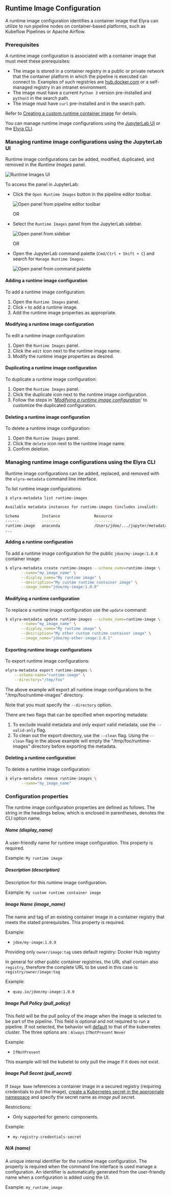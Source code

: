 <!--
{% comment %}
Copyright 2018-2022 Elyra Authors

Licensed under the Apache License, Version 2.0 (the "License");
you may not use this file except in compliance with the License.
You may obtain a copy of the License at

http://www.apache.org/licenses/LICENSE-2.0

Unless required by applicable law or agreed to in writing, software
distributed under the License is distributed on an "AS IS" BASIS,
WITHOUT WARRANTIES OR CONDITIONS OF ANY KIND, either express or implied.
See the License for the specific language governing permissions and
limitations under the License.
{% endcomment %}
-->
## Runtime Image Configuration

A runtime image configuration identifies a container image that Elyra can utilize to run pipeline nodes on container-based platforms, such as Kubeflow Pipelines or Apache Airflow.

### Prerequisites

A runtime image configuration is associated with a container image that must meet these prerequisites:

- The image is stored in a container registry in a public or private network that the container platform in which the pipeline is executed can connect to. Examples of such registries are [hub.docker.com](https://hub.docker.com) or a self-managed registry in an intranet environment.
- The image must have a current `Python 3` version pre-installed and `python3` in the search path.
- The image must have `curl` pre-installed and in the search path.

Refer to [Creating a custom runtime container image](/recipes/creating-a-custom-runtime-image.md) for details.

You can manage runtime image configurations using the [JupyterLab UI](#managing-runtime-configurations-using-the-jupyterlab-ui) or the [Elyra CLI](#managing-runtime-image-configurations-using-the-elyra-cli).

### Managing runtime image configurations using the JupyterLab UI

Runtime image configurations can be added, modified, duplicated, and removed in the _Runtime Images_ panel.

![Runtime Images UI](../images/user_guide/runtime-image-conf/runtime-images-ui.png)

To access the panel in JupyterLab:

- Click the `Open Runtime Images` button in the pipeline editor toolbar.

  ![Open panel from pipeline editor toolbar](../images/user_guide/runtime-image-conf/toolbar-manage-images-button.png)     

  OR     

- Select the `Runtime Images` panel from the JupyterLab sidebar.

  ![Open panel from sidebar](../images/user_guide/runtime-image-conf/sidebar-manage-images-button.png)     

  OR

- Open the JupyterLab command palette (`Cmd/Ctrl + Shift + C`) and search for `Manage Runtime Images`.

  ![Open panel from command palette](../images/user_guide/runtime-image-conf/cmd-palette-manage-images.png)

#### Adding a runtime image configuration

To add a runtime image configuration:

1. Open the `Runtime Images` panel.
1. Click `+` to add a runtime image.
1. Add the runtime image properties as appropriate.

#### Modifying a runtime image configuration

To edit a runtime image configuration:

1. Open the `Runtime Images` panel.
1. Click the `edit` icon next to the runtime image name.
1. Modify the runtime image properties as desired.

#### Duplicating a runtime image configuration

To duplicate a runtime image configuration:
1. Open the `Runtime Images` panel.
1. Click the duplicate icon next to the runtime image configuration.
1. Follow the steps in '[_Modifying a runtime image configuration_](#modifying-a-runtime-image-configuration)' to customize the duplicated configuration.

#### Deleting a runtime image configuration

To delete a runtime image configuration:
1. Open the `Runtime Images` panel.
1. Click the `delete` icon next to the runtime image name.
1. Confirm deletion.

### Managing runtime image configurations using the Elyra CLI

Runtime image configurations can be added, replaced, and removed with the `elyra-metadata` command line interface.

To list runtime image configurations:

```bash
$ elyra-metadata list runtime-images

Available metadata instances for runtime-images (includes invalid):

Schema          Instance               Resource                                                                                                       
------          --------               --------                                                                                                       
runtime-image   anaconda               /Users/jdoe/.../jupyter/metadata/runtime-images/anaconda.json
...  
```

#### Adding a runtime configuration

To add a runtime image configuration for the public `jdoe/my-image:1.0.0` container image:

```bash
$ elyra-metadata create runtime-images --schema_name=runtime-image \
       --name="my_image_name" \
       --display_name="My runtime image" \
       --description="My custom runtime container image" \
       --image_name="jdoe/my-image:1.0.0"
```

#### Modifying a runtime configuration

To replace a runtime image configuration use the `update` command:

```bash
$ elyra-metadata update runtime-images --schema_name=runtime-image \
       --name="my_image_name" \
       --display_name="My runtime image" \
       --description="My other custom runtime container image" \
       --image_name="jdoe/my-other-image:1.0.1"
```

#### Exporting runtime image configurations

To export runtime image configurations:

```bash
elyra-metadata export runtime-images \
	--schema-name="runtime-image" \
	--directory="/tmp/foo"
```

The above example will export all runtime image configurations to the "/tmp/foo/runtime-images" directory.

Note that you must specify the `--directory` option.

There are two flags that can be specified when exporting metadata:
1. To exclude invalid metadata and only export valid metadata, use the `--valid-only` flag. 
2. To clean out the export directory, use the `--clean` flag. Using the `--clean` flag in the above example will empty the "/tmp/foo/runtime-images" directory before exporting the metadata.

#### Deleting a runtime configuration

To delete a runtime image configuration:

```bash
$ elyra-metadata remove runtime-images \
       --name="my_image_name"
```

### Configuration properties

The runtime image configuration properties are defined as follows. The string in the headings below, which is enclosed in parentheses, denotes the CLI option name.

##### Name (display_name)

A user-friendly name for runtime image configuration. This property is required.

Example: `My runtime image`

##### Description (description)

Description for this runtime image configuration.

Example: `My custom runtime container image`

##### Image Name (image_name)

The name and tag of an existing container image in a container registry that meets the stated prerequisites. This property is required.

Example:

- `jdoe/my-image:1.0.0`

Providing only `owner/image:tag` uses default registry: Docker Hub registry

In general for other public container registries, the URL shall contain also `registry`, therefore the complete URL to be used in this case is: `registry/owner/image:tag`

Example:

- `quay.io/jdoe/my-image:1.0.0`

##### Image Pull Policy (pull_policy)

This field will be the pull policy of the image when the image is selected to be part of the pipeline. This field
is optional and not required to run a pipeline. If not selected, the behavior will [default](https://kubernetes.io/docs/concepts/containers/images/#updating-images) to that of the kubernetes 
cluster. The three options are : `Always` `IfNotPresent` `Never`

Example:

- `IfNotPresent`

This example will tell the kubelet to only pull the image if it does not exist. 

##### Image Pull Secret (pull_secret)

If `Image Name` references a container image in a secured registry (requiring credentials to pull the image), [create a Kubernetes secret in the appropriate namespace](https://kubernetes.io/docs/tasks/configure-pod-container/pull-image-private-registry/) and specify the secret name as _image pull secret_.

Restrictions:
 - Only supported for generic components.

Example:

- `my-registry-credentials-secret`

##### N/A (name)

A unique internal identifier for the runtime image configuration. The property is required when the command line interface is used manage a configuration. An identifier is automatically generated from the user-friendly name when a configuration is added using the UI.

Example: `my_runtime_image`
